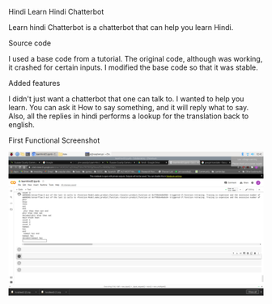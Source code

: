 Hindi Learn Hindi Chatterbot 

   Learn hindi Chatterbot is a chatterbot that
can help you learn Hindi.


Source code

  I used a base code from a tutorial.  The original code, although
was working, it crashed for certain inputs.  I
modified the base code so that it was stable.


Added features

I didn't just want a chatterbot that one can talk
to. I wanted to help you learn.  You can ask it
How to say something, and it will reply what to say.
Also, all the replies in hindi performs a lookup
for the translation back to english.

First Functional Screenshot

![alt text](https://github.com/jim-cassidy/Learn-Hindi-Chatterbot/blob/master/images/screenshot1.png)
 

